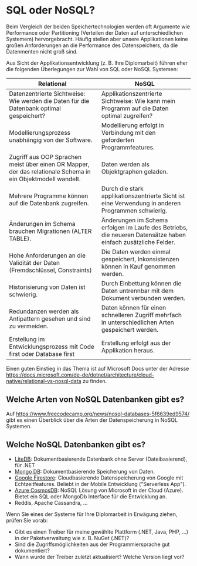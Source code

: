 # SQL oder NoSQL?

Beim Vergleich der beiden Speichertechnologien werden oft Argumente wie Performance oder
Partitioning (Verteilen der Daten auf unterschiedlichen Systemem) hervorgebracht. Häufig stellen
aber unsere Applikationen keine großen Anforderungen an die Performance des Datenspeichers, da die
Datenmenten nicht groß sind.

Aus Sicht der Applikationsentwicklung (z. B. Ihre Diplomarbeit) führen eher die folgenden
Überlegungen zur Wahl von SQL oder NoSQL Systemen:

| Relational                                                                                                       | NoSQL                                                                                                           |
| ---------------------------------------------------------------------------------------------------------------- | --------------------------------------------------------------------------------------------------------------- |
| Datenzentrierte   Sichtweise: Wie werden die Daten für die Datenbank optimal gespeichert?                        | Applikationszentrierte   Sichtweise: Wie kann mein Programm auf die Daten optimal zugreifen?                    |
| Modellierungsprozess   unabhängig von der Software.                                                              | Modellierung erfolgt in   Verbindung mit den geforderten Programmfeatures.                                      |
| Zugriff   aus OOP Sprachen meist über einen OR Mapper, der das relationale Schema in   ein Objektmodell wandelt. | Daten werden als Objektgraphen   geladen.                                                                       |
| Mehrere   Programme können auf die Datenbank zugreifen.                                                          | Durch die stark   applikationszentrierte Sicht ist eine Verwendung in anderen Programmen   schwierig.           |
| Änderungen   im Schema brauchen Migrationen (ALTER TABLE).                                                       | Änderungen im Schema erfolgen im   Laufe des Betriebs, die neueren Datensätze haben einfach zusätzliche Felder. |
| Hohe   Anforderungen an die Validität der Daten (Fremdschlüssel, Constraints)                                    | Die Daten werden einmal   gespeichert, Inkonsistenzen können in Kauf genommen werden.                           |
| Historisierung   von Daten ist schwierig.                                                                        | Durch Einbettung können die   Daten untrennbar mit dem Dokument verbunden werden.                               |
| Redundanzen   werden als Antipattern gesehen und sind zu vermeiden.                                              | Daten können für einen   schnelleren Zugriff mehrfach in unterschiedlichen Arten gespeichert werden.            |
| Erstellung   im Entwicklungsprozess mit Code first oder Database first                                           | Erstellung erfolgt aus der   Applikation heraus.                                                                |

Einen guten Einstieg in das Thema ist auf Microsoft Docs unter der Adresse
https://docs.microsoft.com/de-de/dotnet/architecture/cloud-native/relational-vs-nosql-data
zu finden.

## Welche Arten von NoSQL Datenbanken gibt es?

Auf https://www.freecodecamp.org/news/nosql-databases-5f6639ed9574/ gibt es einen Überblick
über die Arten der Datenspeicherung in NoSQL Systemen.

## Welche NoSQL Datenbanken gibt es?

- [LiteDB](https://www.litedb.org/): Dokumentbasierende Datenbank ohne Server (Dateibasierend), für .NET
- [Mongo DB](https://www.mongodb.com/de): Dokumentbasierende Speicherung von Daten.
- [Google Firestore](https://firebase.google.com/products/firestore): Cloudbasierende Datenspeicherung
  von Google mit Echtzeitfeatures. Beliebt in der Mobile Entwicklung ("Serverless App").
- [Azure CosmosDB](https://azure.microsoft.com/de-de/services/cosmos-db/): NoSQL Lösung von
  Microsoft in der Cloud (Azure). Bietet ein SQL oder MongoDb Interface für die Entwicklung an.
- Reddis, Apache Cassandra, ...

Wenn Sie eines der Systeme für Ihre Diplomarbeit in Erwägung ziehen, prüfen Sie vorab:

- Gibt es einen Treiber für meine gewählte Plattform (.NET, Java, PHP, ...) in der Paketverwaltung
  wie z. B. NuGet (.NET)?
- Sind die Zugriffsmöglichkeiten aus der Programmiersprache gut dokumentiert?
- Wann wurde der Treiber zuletzt aktualisiert? Welche Version liegt vor?
